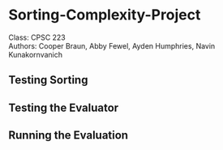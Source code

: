 # Sorting-Complexity-Project

Class: CPSC 223  
Authors: Cooper Braun, Abby Fewel, Ayden Humphries, Navin Kunakornvanich

## Testing Sorting

## Testing the Evaluator

## Running the Evaluation
